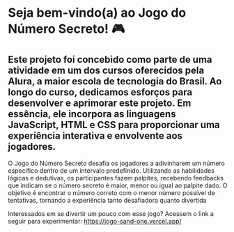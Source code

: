 # Seja bem-vindo(a) ao Jogo do Número Secreto! :video_game:
## Este projeto foi concebido como parte de uma atividade em um dos cursos oferecidos pela Alura, a maior escola de tecnologia do Brasil. Ao longo do curso, dedicamos esforços para desenvolver e aprimorar este projeto. Em essência, ele incorpora as linguagens JavaScript, HTML e CSS para proporcionar uma experiência interativa e envolvente aos jogadores. 

O Jogo do Número Secreto desafia os jogadores a adivinharem um número específico dentro de um intervalo predefinido. Utilizando as habilidades lógicas e dedutivas, os participantes fazem palpites, recebendo feedbacks que indicam se o número secreto é maior, menor ou igual ao palpite dado. O objetivo é encontrar o número correto com o menor número possível de tentativas, tornando a experiência tanto desafiadora quanto divertida

Interessados em se divertir um pouco com esse jogo? Acessem o link a seguir para experimentar: https://jogo-sand-one.vercel.app/ 

